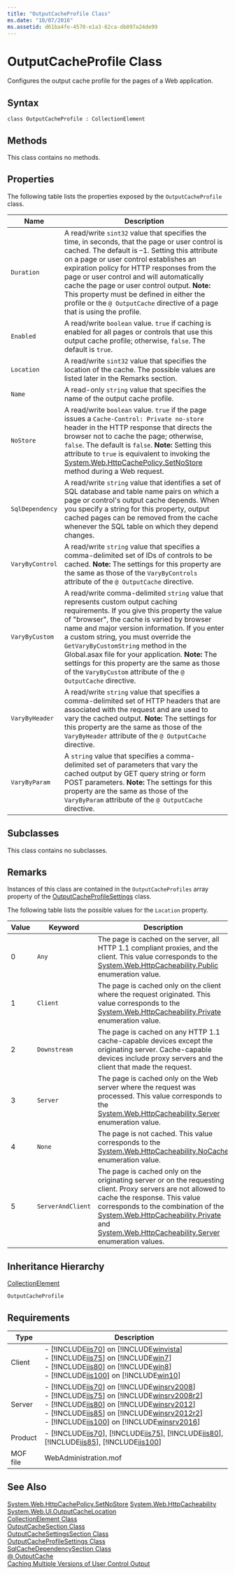 ```yaml
---
title: "OutputCacheProfile Class"
ms.date: "10/07/2016"
ms.assetid: d61ba4fe-4570-e1a3-62ca-db897a24de99
---
```

# OutputCacheProfile Class
Configures the output cache profile for the pages of a Web application.  
  
## Syntax  
  
```vbs  
class OutputCacheProfile : CollectionElement  
```  
  
## Methods  
 This class contains no methods.  
  
## Properties  
 The following table lists the properties exposed by the `OutputCacheProfile` class.  
  
|Name|Description|  
|----------|-----------------|  
|`Duration`|A read/write `sint32` value that specifies the time, in seconds, that the page or user control is cached. The default is –1. Setting this attribute on a page or user control establishes an expiration policy for HTTP responses from the page or user control and will automatically cache the page or user control output. **Note:**  This property must be defined in either the profile or the `@ OutputCache` directive of a page that is using the profile.|  
|`Enabled`|A read/write `boolean` value. `true` if caching is enabled for all pages or controls that use this output cache profile; otherwise, `false`. The default is `true`.|  
|`Location`|A read/write `sint32` value that specifies the location of the cache. The possible values are listed later in the Remarks section.|  
|`Name`|A read-only `string` value that specifies the name of the output cache profile.|  
|`NoStore`|A read/write `boolean` value. `true` if the page issues a `Cache-Control: Private no-store` header in the HTTP response that directs the browser not to cache the page; otherwise, `false`. The default is `false`. **Note:**  Setting this attribute to `true` is equivalent to invoking the [System.Web.HttpCachePolicy.SetNoStore](/dotnet/api/system.web.httpcachepolicy.setnostore) method during a Web request.|  
|`SqlDependency`|A read/write `string` value that identifies a set of SQL database and table name pairs on which a page or control's output cache depends. When you specify a string for this property, output cached pages can be removed from the cache whenever the SQL table on which they depend changes.|  
|`VaryByControl`|A read/write `string` value that specifies a comma-delimited set of IDs of controls to be cached. **Note:**  The settings for this property are the same as those of the `VaryByControls` attribute of the `@ OutputCache` directive.|  
|`VaryByCustom`|A read/write comma-delimited `string` value that represents custom output caching requirements. If you give this property the value of "browser", the cache is varied by browser name and major version information. If you enter a custom string, you must override the `GetVaryByCustomString` method in the Global.asax file for your application. **Note:**  The settings for this property are the same as those of the `VaryByCustom` attribute of the `@ OutputCache` directive.|  
|`VaryByHeader`|A read/write `string` value that specifies a comma-delimited set of HTTP headers that are associated with the request and are used to vary the cached output. **Note:**  The settings for this property are the same as those of the `VaryByHeader` attribute of the `@ OutputCache` directive.|  
|`VaryByParam`|A `string` value that specifies a comma-delimited set of parameters that vary the cached output by GET query string or form POST parameters. **Note:**  The settings for this property are the same as those of the `VaryByParam` attribute of the `@ OutputCache` directive.|  
  
## Subclasses  
 This class contains no subclasses.  
  
## Remarks  
 Instances of this class are contained in the `OutputCacheProfiles` array property of the [OutputCacheProfileSettings](../wmi-provider/outputcacheprofilesettings-class.md) class.  
  
 The following table lists the possible values for the `Location` property.  
  
|Value|Keyword|Description|  
|-----------|-------------|-----------------|  
|0|`Any`|The page is cached on the server, all HTTP 1.1 compliant proxies, and the client. This value corresponds to the [System.Web.HttpCacheability.Public](/dotnet/api/system.web.httpcacheability) enumeration value.|  
|1|`Client`|The page is cached only on the client where the request originated. This value corresponds to the [System.Web.HttpCacheability.Private](/dotnet/api/system.web.httpcacheability) enumeration value.|  
|2|`Downstream`|The page is cached on any HTTP 1.1 cache-capable devices except the originating server. Cache-capable devices include proxy servers and the client that made the request.|  
|3|`Server`|The page is cached only on the Web server where the request was processed. This value corresponds to the [System.Web.HttpCacheability.Server](/dotnet/api/system.web.httpcacheability) enumeration value.|  
|4|`None`|The page is not cached. This value corresponds to the [System.Web.HttpCacheability.NoCache](/dotnet/api/system.web.httpcacheability) enumeration value.|  
|5|`ServerAndClient`|The page is cached only on the originating server or on the requesting client. Proxy servers are not allowed to cache the response. This value corresponds to the combination of the [System.Web.HttpCacheability.Private](/dotnet/api/system.web.httpcacheability) and [System.Web.HttpCacheability.Server](/dotnet/api/system.web.httpcacheability) enumeration values.|  
  
## Inheritance Hierarchy  
 [CollectionElement](../wmi-provider/collectionelement-class.md)  
  
 `OutputCacheProfile`  
  
## Requirements  
  
|Type|Description|  
|----------|-----------------|  
|Client|-   [!INCLUDE[iis70](../wmi-provider/includes/iis70-md.md)] on [!INCLUDE[winvista](../wmi-provider/includes/winvista-md.md)]<br />-   [!INCLUDE[iis75](../wmi-provider/includes/iis75-md.md)] on [!INCLUDE[win7](../wmi-provider/includes/win7-md.md)]<br />-   [!INCLUDE[iis80](../wmi-provider/includes/iis80-md.md)] on [!INCLUDE[win8](../wmi-provider/includes/win8-md.md)]<br />-   [!INCLUDE[iis100](../wmi-provider/includes/iis100-md.md)] on [!INCLUDE[win10](../wmi-provider/includes/win10-md.md)]|  
|Server|-   [!INCLUDE[iis70](../wmi-provider/includes/iis70-md.md)] on [!INCLUDE[winsrv2008](../wmi-provider/includes/winsrv2008-md.md)]<br />-   [!INCLUDE[iis75](../wmi-provider/includes/iis75-md.md)] on [!INCLUDE[winsrv2008r2](../wmi-provider/includes/winsrv2008r2-md.md)]<br />-   [!INCLUDE[iis80](../wmi-provider/includes/iis80-md.md)] on [!INCLUDE[winsrv2012](../wmi-provider/includes/winsrv2012-md.md)]<br />-   [!INCLUDE[iis85](../wmi-provider/includes/iis85-md.md)] on [!INCLUDE[winsrv2012r2](../wmi-provider/includes/winsrv2012r2-md.md)]<br />-   [!INCLUDE[iis100](../wmi-provider/includes/iis100-md.md)] on [!INCLUDE[winsrv2016](../wmi-provider/includes/winsrv2016-md.md)]|  
|Product|-   [!INCLUDE[iis70](../wmi-provider/includes/iis70-md.md)], [!INCLUDE[iis75](../wmi-provider/includes/iis75-md.md)], [!INCLUDE[iis80](../wmi-provider/includes/iis80-md.md)], [!INCLUDE[iis85](../wmi-provider/includes/iis85-md.md)], [!INCLUDE[iis100](../wmi-provider/includes/iis100-md.md)]|  
|MOF file|WebAdministration.mof|  
  
## See Also  
 [System.Web.HttpCachePolicy.SetNoStore](/dotnet/api/system.web.httpcachepolicy.setnostore) 
 [System.Web.HttpCacheability](/dotnet/api/system.web.httpcacheability)
 [System.Web.UI.OutputCacheLocation](/dotnet/api/system.web.configuration.outputcacheprofile.location)   
 [CollectionElement Class](../wmi-provider/collectionelement-class.md)   
 [OutputCacheSection Class](../wmi-provider/outputcachesection-class.md)   
 [OutputCacheSettingsSection Class](../wmi-provider/outputcachesettingssection-class.md)   
 [OutputCacheProfileSettings Class](../wmi-provider/outputcacheprofilesettings-class.md)   
 [SqlCacheDependencySection Class](../wmi-provider/sqlcachedependencysection-class.md)   
 [@ OutputCache](https://go.microsoft.com/fwlink/?LinkId=69307)   
 [Caching Multiple Versions of User Control Output](https://go.microsoft.com/fwlink/?LinkId=69308)
